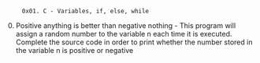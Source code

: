          0x01. C - Variables, if, else, while
0. Positive anything is better than negative nothing - This program will assign a random number to the variable n each time it is executed. Complete the source code in order to print whether the number stored in the variable n is positive or negative
